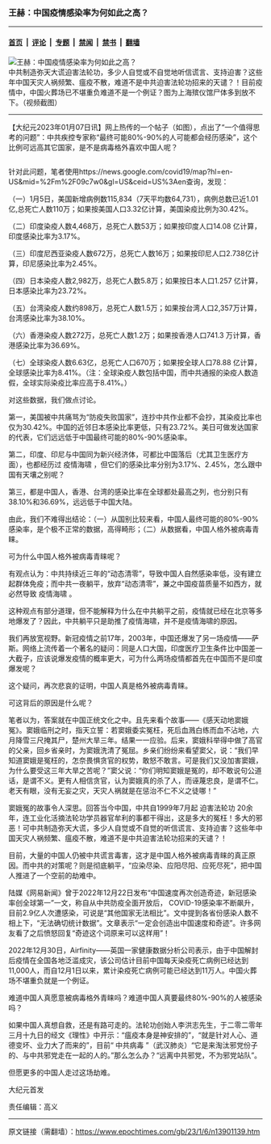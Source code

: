 ### 王赫：中国疫情感染率为何如此之高？

---

#### [首页](../../../..?n13901139) &nbsp;|&nbsp; [评论](../../../../../epoch-comment?n13901139) &nbsp;|&nbsp; [专题](../../../../../epoch-special?n13901139) &nbsp;|&nbsp; [禁闻](../../../../../epoch-news?n13901139) &nbsp;|&nbsp; [禁书](../../../../../books?n13901139) &nbsp;|&nbsp; [翻墙](https://github.com/gfw-breaker/nogfw/blob/master/README.md?n13901139)


<div><img alt="王赫：中国疫情感染率为何如此之高？" class="attachment-djy_600_400 size-djy_600_400 wp-post-image" src="https://i.epochtimes.com/assets/uploads/2022/12/id13891014-c6948c8a-9568-4504-9bf9-03f63bda7f9e-800x450-600x400.jpeg"/>
<div class="caption">
 中共制造弥天大谎迫害法轮功，多少人自觉或不自觉地听信谎言、支持迫害？这些年中国天灾人祸频繁、瘟疫不散，难道不是中共迫害法轮功招来的天谴？！目前疫情中，中国火葬场已不堪重负难道不是一个例证？图为上海殡仪馆尸体多到放不下。（视频截图）
</div></div><hr/><div class="post_content" id="artbody" itemprop="articleBody">
 <!-- article content begin -->
 <p>
  【大纪元2023年01月07日讯】网上热传的一个帖子（如图），点出了“一个值得思考的问题”：中共疾控专家称“最终可能80%-90%的人可能都会经历感染”，这个比例可远高其它国家，是不是病毒格外喜欢中国人呢？
 </p>
 <p>
  <ok href="https://i.epochtimes.com/assets/uploads/2023/01/id13901263-2023-01-06_213036.jpg" style="text-align: center;">
   <img alt="" class="alignnone size-full wp-image-13901263" src="https://i.epochtimes.com/assets/uploads/2023/01/id13901263-2023-01-06_213036.jpg"/>
  </ok>
 </p>
 <p>
  针对此问题，笔者使用https://news.google.com/covid19/map?hl=en-US&amp;mid=%2Fm%2F09c7w0&amp;gl=US&amp;ceid=US%3Aen查询，发现：
 </p>
 <p>
  （一）1月5日，美国新增病例数115,834（7天平均数64,731），病例总数已近1.01亿,总死亡人数110万；如果按美国人口3.32亿计算，美国染疫比例为30.42%。
 </p>
 <p>
  （二）印度染疫人数4,468万，总死亡人数53万；如果按印度人口14.08 亿计算，印度感染比率为3.17%。
 </p>
 <p>
  （三）印度尼西亚染疫人数672万，总死亡人数16万；如果按印尼人口2.738亿计算，印尼感染比率为2.45%。
 </p>
 <p>
  （四）日本染疫人数2,982万，总死亡人数5.8万；如果按日本人口1.257 亿计算，日本感染比率为23.72%。
 </p>
 <p>
  （五）台湾染疫人数约898万，总死亡人数1.5万；如果按台湾人口2,357万计算，台湾感染比率为38.10%。
 </p>
 <p>
  （六）香港染疫人数272万，总死亡人数1.2万；如果按香港人口741.3 万计算，香港感染比率为36.69%。
 </p>
 <p>
  （七）全球染疫人数6.63亿，总死亡人口670万；如果按全球人口78.88 亿计算，全球感染比率为8.41%。（注：全球染疫人数包括中国，而中共通报的染疫人数造假，全球实际染疫比率应高于8.41%。）
 </p>
 <p>
  对这些数据，我们做点讨论。
 </p>
 <p>
  第一，美国被中共痛骂为“防疫失败国家”，连抄中共作业都不会抄，其染疫比率也仅为30.42%。中国的近邻日本感染比率更低，只有23.72%。美日可做发达国家的代表，它们远远低于中国最终可能的80%-90%感染率。
 </p>
 <p>
  第二，印度、印尼与中国同为新兴经济体，可都比中国落后（尤其卫生医疗方面），也都经历过
  <ok href="https://www.epochtimes.com/gb/tag/%E7%96%AB%E6%83%85%E6%B5%B7%E5%95%B8.html">
   疫情海啸
  </ok>
  ，但它们的感染比率分别为3.17%、2.45%，怎么跟中国有天壤之别呢？
 </p>
 <p>
  第三，都是中国人，香港、台湾的感染比率在全球都处最高之列，也分别只有38.10%和36.69%，远远低于中国大陆。
 </p>
 <p>
  由此，我们不难得出结论：（一）从国别比较来看，中国人最终可能的80%-90%感染率，是个极不正常的数据，高得畸形；（二）从数据看，中国人格外被病毒青睐。
 </p>
 <p>
  可为什么中国人格外被病毒青睐呢？
 </p>
 <p>
  有观点认为：中共持续近三年的“动态清零”，导致中国人自然感染率低，没有建立起群体免疫；而中共一夜躺平，放弃“动态清零”，兼之中国疫苗质量不如西方，就必然导致
  <ok href="https://www.epochtimes.com/gb/tag/%E7%96%AB%E6%83%85%E6%B5%B7%E5%95%B8.html">
   疫情海啸
  </ok>
  。
 </p>
 <p>
  这种观点有部分道理，但不能解释为什么在中共躺平之前，疫情就已经在北京等多地爆发了？因此，中共躺平只是助推了疫情海啸，并不是疫情海啸的原因。
 </p>
 <p>
  我们再放宽视野。新冠疫情之前17年，2003年，中国还爆发了另一场疫情——萨斯。网络上流传着一个著名的疑问：同是人口大国，印度医疗卫生条件比中国差一大截子，应该说爆发疫情的概率更大，可为什么两场疫情都首先在中国而不是印度爆发呢？
 </p>
 <p>
  这个疑问，再次悲哀的证明，中国人真是格外被病毒青睐。
 </p>
 <p>
  可这背后的原因是什么呢？
 </p>
 <p>
  笔者以为，答案就在中国正统文化之中。且先来看个故事——《感天动地窦娥冤》。窦娥临刑之时，指天立誓：若窦娥委实冤枉，死后血溅白练而血不沾地，六月降雪三尺掩其尸，楚州大旱三年。结果一一应验。后来，窦娥科举得中做了高官的父亲，回乡省亲时，为窦娥洗清了冤屈。乡亲们纷纷来看望窦父，说：“我们早知道窦娥是冤枉的，怎奈畏惧贪官的权势，敢怒不敢言。可是我们又没加害窦娥，为什么要受这三年大旱之苦呢？”窦父说：“你们明知窦娥是冤的，却不敢说句公道话，是谓不义。更有人相信贪官，认为窦娥真的杀了人，而诬蔑忠良，是谓不仁。老天有眼，没有无妄之灾，天灾人祸就是在惩治不仁不义之徒哪！”
 </p>
 <p>
  窦娥冤的故事令人深思。回答当今中国，中共自1999年7月起
  <ok href="https://www.epochtimes.com/gb/tag/%E8%BF%AB%E5%AE%B3%E6%B3%95%E8%BD%AE%E5%8A%9F.html">
   迫害法轮功
  </ok>
  20余年，连工业化活摘法轮功学员器官牟利的事都干得出，这是多大的冤枉！多大的邪恶！可中共制造弥天大谎，多少人自觉或不自觉的听信谎言、支持迫害？这些年中国天灾人祸频繁、瘟疫不散，难道不是中共迫害法轮功招来的天谴？！
 </p>
 <p>
  目前，大量的中国人仍被中共谎言毒害，这才是中国人格外被病毒青睐的真正原因。而中共的对策呢？则是彻底躺平，“应染尽染、应阳尽阳、应死尽死”，把中国人推进了一个空前的劫难中。
 </p>
 <p>
  陆媒《网易新闻》曾于2022年12月22日发布“中国速度再次创造奇迹，新冠感染率创全球第一”一文，称自从中共防疫全面开放后， COVID-19感染率不断飙升，目前2.9亿人次遭感染，可说是“其他国家无法相比”。文中提到各省份感染人数不相上下，“无法确切统计数据”。文章表示“一定会创造出中国速度和奇迹”。许多网友看了之后愤怒回复“奇迹这个词原来可以这样用”！
 </p>
 <p>
  2022年12月30日，Airfinity——英国一家健康数据分析公司表示，由于中国解封后疫情在全国各地泛滥成灾，该公司估计目前中国每天染疫死亡病例已经达到11,000人，而自12月1日以来，累计染疫死亡病例可能已经达到11万人。中国火葬场不堪重负就是一个例证。
 </p>
 <p>
  难道中国人真愿意被病毒格外青睐吗？难道中国人真要最终80%-90%的人被感染吗？
 </p>
 <p>
  如果中国人真想自救，还是有路可走的。法轮功创始人李洪志先生，于二零二零年三月十九日的经文《理性》中开示：“瘟疫本身是神安排的”，“就是针对人心、道德变坏、业力大了而来的”，目前“
  <ok href="https://www.epochtimes.com/gb/tag/%E4%B8%AD%E5%85%B1%E7%97%85%E6%AF%92.html">
   中共病毒
  </ok>
  ”（武汉肺炎）“它是来淘汰邪党份子的、与中共邪党走在一起的人的。”那么怎么办？“远离中共邪党，不为邪党站队”。
 </p>
 <p>
  但愿更多的中国人走过这场劫难。
 </p>
 <p>
  大纪元首发
 </p>
 <p>
  责任编辑：高义
 </p>
 <!-- article content end -->
 <div id="below_article_ad">
 </div>
</div>


---

原文链接（需翻墙）：https://www.epochtimes.com/gb/23/1/6/n13901139.htm